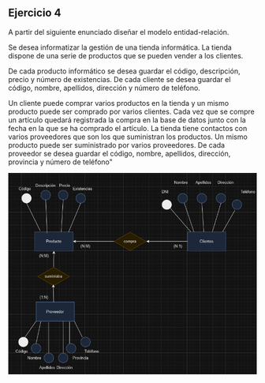 ## Ejercicio 4

A partir del siguiente enunciado diseñar el modelo entidad-relación.

Se desea informatizar la gestión de una tienda informática. La tienda dispone de una serie de productos que se pueden vender a los clientes.

De cada producto informático se desea guardar el código, descripción, precio y número de existencias. De cada cliente se desea guardar el código, nombre, apellidos, dirección y número de teléfono.

Un cliente puede comprar varios productos en la tienda y un mismo producto puede ser comprado por varios clientes. Cada vez que se compre un artículo quedará registrada la compra en la base de datos junto con la fecha en la que se ha comprado el artículo. La tienda tiene contactos con varios proveedores que son los que suministran los productos. Un mismo producto puede ser suministrado por varios proveedores. De cada proveedor se desea guardar el código, nombre, apellidos, dirección, provincia y número de teléfono"

![tienda](image.png)